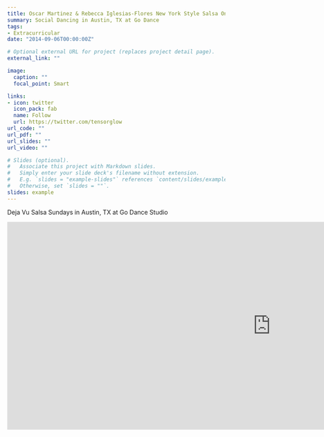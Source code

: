 ```yaml
---
title: Oscar Martinez & Rebecca Iglesias-Flores New York Style Salsa On2
summary: Social Dancing in Austin, TX at Go Dance
tags:
- Extracurricular
date: "2014-09-06T00:00:00Z"

# Optional external URL for project (replaces project detail page).
external_link: ""

image:
  caption: ""
  focal_point: Smart

links:
- icon: twitter
  icon_pack: fab
  name: Follow
  url: https://twitter.com/tensorglow
url_code: ""
url_pdf: ""
url_slides: ""
url_video: ""

# Slides (optional).
#   Associate this project with Markdown slides.
#   Simply enter your slide deck's filename without extension.
#   E.g. `slides = "example-slides"` references `content/slides/example-slides.md`.
#   Otherwise, set `slides = ""`.
slides: example
---
```


Deja Vu Salsa Sundays in Austin, TX at Go Dance Studio

<iframe width="1215" height="480" src="https://www.youtube.com/embed/hlEDi1ARiC8" frameborder="0" allow="accelerometer; autoplay; encrypted-media; gyroscope; picture-in-picture" allowfullscreen></iframe>